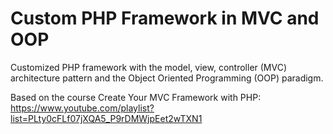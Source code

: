 # Custom PHP Framework in MVC and OOP

Customized PHP framework with the model, view, controller (MVC) architecture pattern and the Object Oriented Programming (OOP) paradigm.

Based on the course Create Your MVC Framework with PHP:<br>
https://www.youtube.com/playlist?list=PLty0cFLf07jXQA5_P9rDMWjpEet2wTXN1

